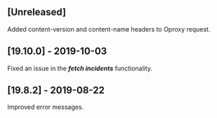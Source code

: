 ## [Unreleased]
Added content-version and content-name headers to Oproxy request.

## [19.10.0] - 2019-10-03
Fixed an issue in the ***fetch incidents*** functionality.

## [19.8.2] - 2019-08-22
Improved error messages.
